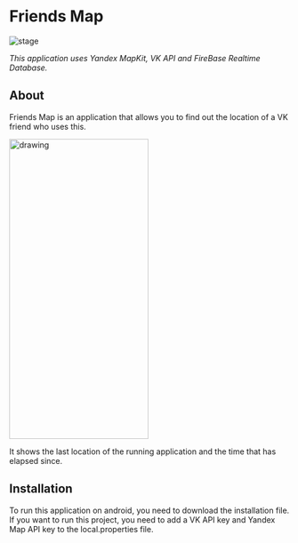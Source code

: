 # Friends Map
<img src="https://img.shields.io/badge/stage-released-green.svg" alt="stage"> 

_This application uses Yandex MapKit, VK API and FireBase Realtime Database._

## About

Friends Map is an application that allows you to find out the location of a VK friend who uses this.  

<img src="https://github.com/Mihail-Larionow/friends_map/blob/master/screenshots/friendsmap.jpg" alt="drawing" height="540" width="250"/>  

It shows the last location of the running application and the time that has elapsed since.

## Installation

To run this application on android, you need to download the installation file.  
If you want to run this project, you need to add a VK API key and Yandex Map API key to the local.properties file.  


